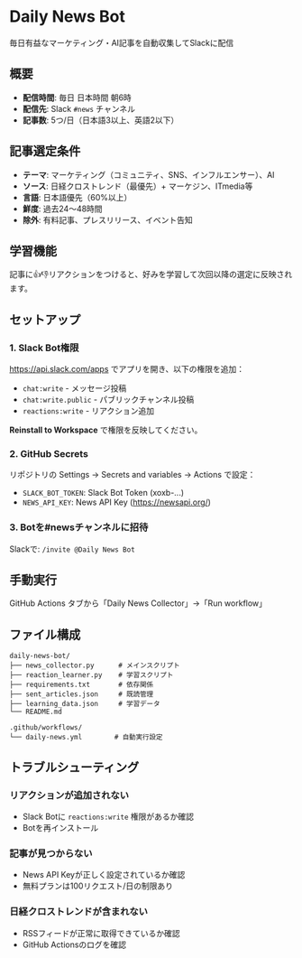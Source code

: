 # Daily News Bot

毎日有益なマーケティング・AI記事を自動収集してSlackに配信

## 概要

- **配信時間**: 毎日 日本時間 朝6時
- **配信先**: Slack `#news` チャンネル
- **記事数**: 5つ/日（日本語3以上、英語2以下）

## 記事選定条件

- **テーマ**: マーケティング（コミュニティ、SNS、インフルエンサー）、AI
- **ソース**: 日経クロストレンド（最優先）+ マーケジン、ITmedia等
- **言語**: 日本語優先（60%以上）
- **鮮度**: 過去24〜48時間
- **除外**: 有料記事、プレスリリース、イベント告知

## 学習機能

記事に👍👎リアクションをつけると、好みを学習して次回以降の選定に反映されます。

## セットアップ

### 1. Slack Bot権限

https://api.slack.com/apps でアプリを開き、以下の権限を追加：

- `chat:write` - メッセージ投稿
- `chat:write.public` - パブリックチャンネル投稿
- `reactions:write` - リアクション追加

**Reinstall to Workspace** で権限を反映してください。

### 2. GitHub Secrets

リポジトリの Settings → Secrets and variables → Actions で設定：

- `SLACK_BOT_TOKEN`: Slack Bot Token (xoxb-...)
- `NEWS_API_KEY`: News API Key (https://newsapi.org/)

### 3. Botを#newsチャンネルに招待

Slackで: `/invite @Daily News Bot`

## 手動実行

GitHub Actions タブから「Daily News Collector」→「Run workflow」

## ファイル構成

```
daily-news-bot/
├── news_collector.py      # メインスクリプト
├── reaction_learner.py    # 学習スクリプト
├── requirements.txt       # 依存関係
├── sent_articles.json     # 既読管理
├── learning_data.json     # 学習データ
└── README.md

.github/workflows/
└── daily-news.yml        # 自動実行設定
```

## トラブルシューティング

### リアクションが追加されない
- Slack Botに `reactions:write` 権限があるか確認
- Botを再インストール

### 記事が見つからない
- News API Keyが正しく設定されているか確認
- 無料プランは100リクエスト/日の制限あり

### 日経クロストレンドが含まれない
- RSSフィードが正常に取得できているか確認
- GitHub Actionsのログを確認
